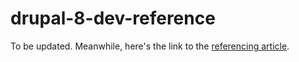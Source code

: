 # drupal-8-dev-reference

To be updated. Meanwhile, here's the link to the [referencing article](http://www.aram.cz/article/deep-learning-plan-drupal-8).
